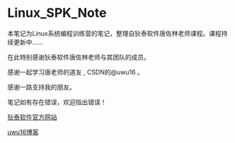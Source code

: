 # Linux_SPK_Note
本笔记为Linux系统编程训练营的笔记，整理自狄泰软件唐佐林老师课程。课程持续更新中......

在此特别感谢狄泰软件唐佐林老师与其团队的成员。

感谢一起学习唐老师的道友 , CSDN的@uwu16 。

感谢一路支持我的朋友。

笔记如有存在错误，欢迎指出错误！

[狄泰软件官方网站](http://www.dt4sw.com/)

[uwu16博客](https://blog.csdn.net/weixin_36098975?type=blog)
